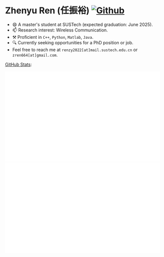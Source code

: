 # Zhenyu Ren (任振裕) [![Github](https://img.shields.io/badge/Personal_webiste-rzy0901-blue)](https://rzy0901.github.io)

- 😄 A master's student at SUSTech (expected graduation: June 2025).
- 📫 Research interest: Wireless Communication.
- ⚒️ Proficient in `C++`, `Python`, `Matlab`, `Java`.
- 🔍 Currently seeking opportunities for a PhD position or job.
- Feel free to reach me at `renzy2022[at]mail.sustech.edu.cn` or `zren664[at]gmail.com`.

[GitHub Stats](https://github.com/rzy0901/github-stats):

<a href="https://github.com/rzy0901/github-stats">
<!-- <img src="https://github.com/rzy0901/github-stats/blob/master/generated/overview.svg#gh-dark-mode-only" /> -->
<!-- <img src="https://github.com/rzy0901/github-stats/blob/master/generated/languages.svg#gh-dark-mode-only" /> -->
<img src="https://github.com/rzy0901/github-stats/blob/master/generated/overview.svg#gh-light-mode-only" /><img src="https://github.com/rzy0901/github-stats/blob/master/generated/languages.svg#gh-light-mode-only" />
</a>


